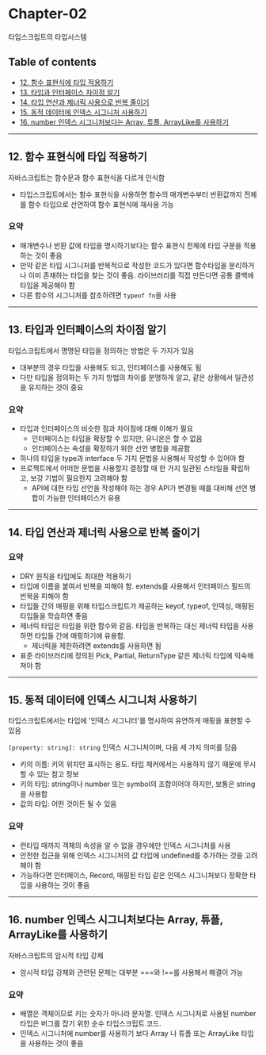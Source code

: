 # **Chapter-02**

타입스크립트의 타입시스템

## Table of contents
- [12. 함수 표현식에 타입 적용하기](#12-함수-표현식에-타입-적용하기)
- [13. 타입과 인터페이스 차이점 알기](#13-타입과-인터페이스의-차이점-알기)
- [14. 타입 연산과 제너릭 사용으로 반복 줄이기](#14-타입-연산과-제너릭-사용으로-반복-줄이기)
- [15. 동적 데이터에 인덱스 시그니처 사용하기](#15-동적-데이터에-인덱스-시그니처-사용하기)
- [16. number 인덱스 시그니처보다는 Array, 튜플, ArrayLike를 사용하기](#16-number-인덱스-시그니처보다는-array-튜플-arraylike를-사용하기)

---

## **12. 함수 표현식에 타입 적용하기**
자바스크립트는 함수문과 함수 표현식을 다르게 인식함
- 타입스크립트에서는 함수 표현식을 사용하면 함수의 매개변수부터 반환값까지 전체를 함수 타입으로 선언하여 함수 표현식에 재사용 가능

### 요약

- 매개변수나 반환 값에 타입을 명시하기보다는 함수 표현식 전체에 타입 구문을 적용하는 것이 좋음
- 만약 같은 타입 시그니처를 반복적으로 작성한 코드가 있다면 함수타입을 분리하거나 이미 존재하는 타입을 찾는 것이 좋음. 라이브러리를 직접 만든다면 공통 콜백에 타입을 제공해야 함
- 다른 함수의 시그니처를 참조하려면 `typeof fn`을 사용

---

## **13. 타입과 인터페이스의 차이점 알기**
타입스크립트에서 명명된 타입을 정의하는 방법은 두 가지가 있음

- 대부분의 경우 타입을 사용해도 되고, 인터페이스를 사용해도 됨
- 다만 타입을 정의하는 두 가지 방법의 차이를 분명하게 알고, 같은 상황에서 일관성을 유지하는 것이 중요

### 요약
- 타입과 인터페이스의 비슷한 점과 차이점에 대해 이해가 필요
  - 인터페이스는 타입을 확장할 수 있지만, 유니온은 할 수 없음
  - 인터페이스는 속성을 확장하기 위한 선언 병합을 제공함
- 하나의 타입을 type과 interface 두 가지 문법을 사용해서 작성할 수 있어야 함
- 프로젝트에서 어떠한 문법을 사용할지 결정할 때 한 가지 일관된 스타일을 확립하고, 보강 기법이 필요한지 고려해야 함
  - API에 대한 타입 선언을 작성해야 하는 경우 API가 변경될 때를 대비해 선언 병합이 가능한 인터페이스가 유용

---

## **14. 타입 연산과 제너릭 사용으로 반복 줄이기**


### 요약
- DRY 원칙을 타입에도 최대한 적용하기
- 타입에 이름을 붙여서 반복을 피해야 함. extends를 사용해서 인터페이스 필드의 반복을 피해야 함
- 타입들 간의 매핑을 위해 타입스크립트가 제공하는 keyof, typeof, 인덱싱, 매핑된 타입들을 학습하면 좋음
- 제너릭 타입은 타입을 위한 함수와 같음. 타입을 반복하는 대신 제너릭 타입을 사용하면 타입들 간에 매핑하기에 유용함.
  - 제너릭을 제한하려면 extends를 사용하면 됨
- 표준 라이브러리에 정의된 Pick, Partial, ReturnType 같은 제너릭 타입에 익숙해져야 함

---

## **15. 동적 데이터에 인덱스 시그니처 사용하기**
타입스크립트에서는 타입에 '인덱스 시그니터'를 명시하여 유연하게 매핑을 표현할 수 있음

`[property: string]: string` 인덱스 시그니처이며, 다음 세 가지 의미를 담음
- 키의 이름: 키의 위치만 표시하는 용도. 타입 체커에서는 사용하지 않기 때문에 무시할 수 있는 참고 정보
- 키의 타입: string이나 number 또는 symbol의 조합이어야 하지만, 보통은 string을 사용함
- 값의 타입: 어떤 것이든 될 수 있음

### 요약

- 런타입 때까지 객체의 속성을 알 수 없을 경우에만 인덱스 시그니처를 사용
- 안전한 접근을 위해 인덱스 시그니처의 값 타입에 undefined를 추가하는 것을 고려해야 함
- 가능하다면 인터페이스, Record, 매핑된 타입 같은 인덱스 시그니처보다 정확한 타입을 사용하는 것이 좋음

---

## **16. number 인덱스 시그니처보다는 Array, 튜플, ArrayLike를 사용하기**
자바스크립트의 암시적 타입 강제
- 암시적 타입 강제와 관련된 문제는 대부분 ===와 !==를 사용해서 해결이 가능

### 요약

- 배열은 객체이므로 키는 숫자가 아니라 문자열. 인덱스 시그니처로 사용된 number 타입은 버그를 잡기 위한 순수 타입스크립트 코드.
- 인덱스 시그니처에 number를 사용하기 보다 Array 나 튜플 또는 ArrayLike 타입을 사용하는 것이 좋음
